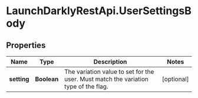 # LaunchDarklyRestApi.UserSettingsBody

## Properties
Name | Type | Description | Notes
------------ | ------------- | ------------- | -------------
**setting** | **Boolean** | The variation value to set for the user. Must match the variation type of the flag.  | [optional] 


